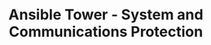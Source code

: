 ---
permalink: /product-documents/ansible-tower/nist-800-53/sc/
layout: control_family
title: Ansible Tower - System and Communications Protection
category: Product Documents
lead: |
  Control responses for NIST 800-53 rev4.
subnav:
  data: components.ansible-tower.satisfies
  href: ['#%', control_key]
  text: control_key
product_info:
  name: Ansible Tower
  opencontrol_component: ansible-tower
  control_family_shorthand: SC
---